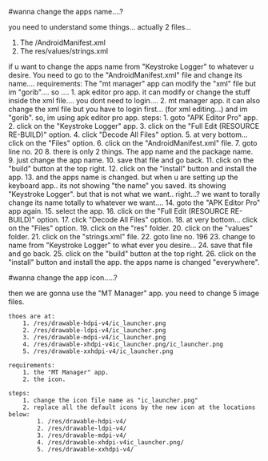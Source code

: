 #wanna change the apps name....?

you need to understand some things...
actually 2 files...

1. The /AndroidManifest.xml
2. The res/values/strings.xml

if u want to change the apps name from "Keystroke Logger" to whatever u desire.
You need to go to the "AndroidManifest.xml" file and change its name....
requirements:
    The "mt manager" app can modify the "xml" file but im "gorib"....
    so ....
    1. apk editor pro app.
        it can modify or change the stuff inside the xml file....
        you dont need to login....
    2. mt manager app.
        it can also change the xml file but you have to login first... (for xml editing...)
        and im "gorib".
        so, im using apk editor pro app.
steps:
    1. goto "APK Editor Pro" app.
    2. click on the "Keystroke Logger" app.
    3. click on the "Full Edit (RESOURCE RE-BUILD)" option.
    4. click "Decode All Files" option.
    5. at very bottom... click on the "Files" option.
    6. click on the "AndroidManifest.xml" file.
    7. goto line no. 20
    8. there is only 2 things. The app name and the package name.
    9. just change the app name.
    10. save that file and go back.
    11. click on the "build" button at the top right.
    12. click on the "install" button and install the app.
    13. and the apps name is changed.
        but when u are setting up the keyboard app..
        its not showing "the name" you saved.
        its showing "Keystroke Logger".
        but that is not what we want..
        right...?
        we want to torally change its name totally to whatever we want....
    14. goto the "APK Editor Pro" app again.
    15. select the app.
    16. click on the "Full Edit (RESOURCE RE-BUILD)" option.
    17. click "Decode All Files" option.
    18. at very bottom... click on the "Files" option.
    19. click on the "res" folder.
    20. click on the "values" folder.
    21. click on the "strings.xml" file.
    22. goto line no. 196
    23. change to name from "Keystroke Logger" to what ever you desire...
    24. save that file and go back.
    25. click on the "build" button at the top right.
    26. click on the "install" button and install the app.
        the apps name is changed "everywhere".


#wanna change the app icon.....?

then we are gonna use the "MT Manager" app.
you need to change 5 image files.

    thoes are at:
        1. /res/drawable-hdpi-v4/ic_launcher.png
        2. /res/drawable-ldpi-v4/ic_launcher.png
        3. /res/drawable-mdpi-v4/ic_launcher.png
        4. /res/drawable-xhdpi-v4ic_launcher.png/ic_launcher.png
        5. /res/drawable-xxhdpi-v4/ic_launcher.png
    
    requirements:
        1. the "MT Manager" app.
        2. the icon.
    
    steps:
        1. change the icon file name as "ic_launcher.png"
        2. replace all the default icons by the new icon at the locations below:
            1. /res/drawable-hdpi-v4/
            2. /res/drawable-ldpi-v4/
            3. /res/drawable-mdpi-v4/
            4. /res/drawable-xhdpi-v4ic_launcher.png/
            5. /res/drawable-xxhdpi-v4/
        